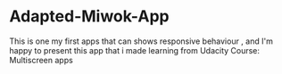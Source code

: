 # Adapted-Miwok-App
This is one my first apps that can shows responsive behaviour , and I'm happy to present this app that i made learning from Udacity Course: Multiscreen apps
